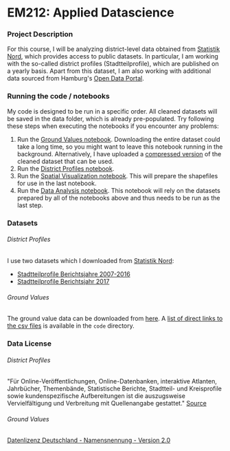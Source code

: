 # EM212: Applied Datascience

### Project Description
For this course, I will be analyzing district-level data obtained from [Statistik Nord](https://www.statistik-nord.de/), which provides access to public datasets. In particular, I am working with the so-called district profiles (Stadtteilprofile), which are published on a yearly basis. Apart from this dataset, I am also working with
additional data sourced from Hamburg's [Open Data Portal](http://suche.transparenz.hamburg.de/dataset/bodenrichtwerte-fur-hamburg6?forceWeb=true).

### Running the code / notebooks
My code is designed to be run in a specific order. All cleaned datasets will be saved in the data folder, which is already pre-populated. Try following these steps when executing the notebooks if you encounter any problems:
1.   Run the [Ground Values notebook](https://github.com/paul-ww/applied-datascience/blob/master/notebooks/values.ipynb). Downloading the entire dataset could take a long time, so you might want to leave this notebook running in the background. Alternatively, I have uploaded a [compressed version](https://github.com/paul-ww/applied-datascience/blob/master/data/joined_ground_values.pkl.zip) of the cleaned dataset that can be used.
2.   Run the [District Profiles notebook](https://github.com/paul-ww/applied-datascience/blob/master/notebooks/profiles.ipynb).
3.   Run the [Spatial Visualization notebook](https://github.com/paul-ww/applied-datascience/blob/master/notebooks/spatial.ipynb). This will prepare the shapefiles for use in the last notebook.
4.   Run the [Data Analysis notebook](https://github.com/paul-ww/applied-datascience/blob/master/notebooks/analysis.ipynb). This notebook will rely on the datasets prepared by all of the notebooks above and thus needs to be run as the last step.

### Datasets
###### District Profiles
I use two datasets which I downloaded from [Statistik Nord](https://www.statistik-nord.de/):
- [Stadtteilprofile Berichtsjahre 2007-2016](https://www.statistik-nord.de/fileadmin/Dokumente/Datenbanken_und_Karten/Stadtteilprofile/Stadtteilprofile-Berichtsjahre-2007-2016.xlsx)
- [Stadtteilprofile Berichtsjahr 2017](https://www.statistik-nord.de/fileadmin/Dokumente/Datenbanken_und_Karten/Stadtteilprofile/StadtteilprofileBerichtsjahr2017.xlsx)

###### Ground Values
The ground value data can be downloaded from [here](http://suche.transparenz.hamburg.de/dataset/bodenrichtwerte-fur-hamburg6?forceWeb=true). A [list of direct links to the csv files](https://github.com/paul-ww/applied-datascience/blob/master/code/urls.txt) is available in the ```code```
directory.

### Data License
###### District Profiles
"Für Online-Veröffentlichungen, Online-Datenbanken, interaktive Atlanten, Jahrbücher, Themenbände, Statistische Berichte, Stadtteil- und Kreisprofile sowie kundenspezifische Aufbereitungen ist die auszugsweise Vervielfältigung und Verbreitung mit Quellenangabe gestattet." [Source](https://www.statistik-nord.de/agb/)

###### Ground Values
[Datenlizenz Deutschland - Namensnennung - Version 2.0](https://www.govdata.de/dl-de/by-2-0)
